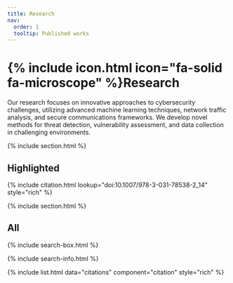 ```yaml
---
title: Research
nav:
  order: 1
  tooltip: Published works
---
```


# {% include icon.html icon="fa-solid fa-microscope" %}Research

Our research focuses on innovative approaches to cybersecurity challenges, utilizing advanced machine learning techniques, network traffic analysis, and secure communications frameworks. We develop novel methods for threat detection, vulnerability assessment, and data collection in challenging environments.

{% include section.html %}

## Highlighted

{% include citation.html lookup="doi:10.1007/978-3-031-78538-2_14" style="rich" %}

{% include section.html %}

## All

{% include search-box.html %}

{% include search-info.html %}

{% include list.html data="citations" component="citation" style="rich" %}
